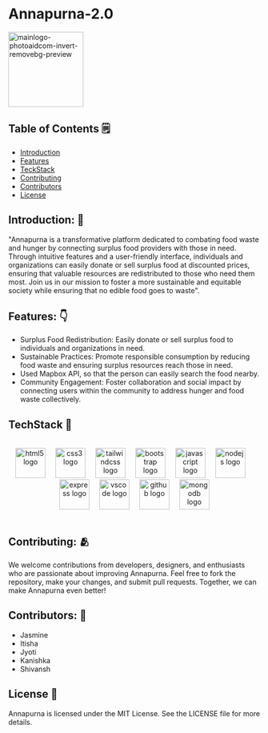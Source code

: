 # Annapurna-2.0

<img src="https://github.com/letscodeshivansh/Annapurna-fullstack-/assets/125864444/87a854b0-8616-4ecd-9136-7a6f42ff3208" alt="mainlogo-photoaidcom-invert-removebg-preview" width="150"/>


## Table of Contents 🗒️

- [Introduction](#introduction)
- [Features](#features)
- [TeckStack](#techstack)
- [Contributing](#contributing)
- [Contributors](#contributors)
- [License](#license)

## Introduction: 🤞

"Annapurna is a transformative platform dedicated to combating food waste and hunger by connecting surplus food providers with those in need. Through intuitive features and a user-friendly interface, individuals and organizations can easily donate or sell surplus food at discounted prices, ensuring that valuable resources are redistributed to those who need them most. Join us in our mission to foster a more sustainable and equitable society while ensuring that no edible food goes to waste".
<br>

## Features: 👇

- Surplus Food Redistribution: Easily donate or sell surplus food to individuals and organizations in need.
- Sustainable Practices: Promote responsible consumption by reducing food waste and ensuring surplus resources reach those in need.
- Used Mapbox API, so that the person can easily search the food nearby.
- Community Engagement: Foster collaboration and social impact by connecting users within the community to address hunger and food waste collectively.

## TechStack 🤖
<br>
<div align="center">
  <img src="https://cdn.jsdelivr.net/gh/devicons/devicon/icons/html5/html5-original.svg" height="60" alt="html5 logo"  />
  <img width="12" />
  <img src="https://cdn.jsdelivr.net/gh/devicons/devicon/icons/css3/css3-original.svg" height="60" alt="css3 logo"  />
  <img width="12" />
  <img src="https://cdn.jsdelivr.net/gh/devicons/devicon/icons/tailwindcss/tailwindcss-original-wordmark.svg" height="60" alt="tailwindcss logo"  />
  <img width="12" />
  <img src="https://cdn.jsdelivr.net/gh/devicons/devicon/icons/bootstrap/bootstrap-original.svg" height="60" alt="bootstrap logo"  />
  <img width="12" />
  <img src="https://cdn.jsdelivr.net/gh/devicons/devicon/icons/javascript/javascript-original.svg" height="60" alt="javascript logo"  />
  <img width="12" />
  <img src="https://cdn.jsdelivr.net/gh/devicons/devicon/icons/nodejs/nodejs-original.svg" height="60" alt="nodejs logo"  />
  <img width="12" />
  <img src="https://cdn.jsdelivr.net/gh/devicons/devicon/icons/express/express-original.svg" height="60" alt="express logo"  />
  <img width="12" />
  <img src="https://cdn.jsdelivr.net/gh/devicons/devicon/icons/vscode/vscode-original.svg" height="60" alt="vscode logo"  />
  <img width="12" />
  <img src="https://cdn.jsdelivr.net/gh/devicons/devicon/icons/github/github-original.svg" height="60" alt="github logo"  />
  <img width="12" />
  <img src="https://cdn.jsdelivr.net/gh/devicons/devicon/icons/mongodb/mongodb-original.svg" height="60" alt="mongodb logo"  />
</div>

<br>

## Contributing: 🫂

We welcome contributions from developers, designers, and enthusiasts who are passionate about improving Annapurna. Feel free to fork the repository, make your changes, and submit pull requests. Together, we can make Annapurna even better!


## Contributors: 🤝

- Jasmine
- Itisha
- Jyoti
- Kanishka
- Shivansh 

## License 👮

Annapurna is licensed under the MIT License. See the LICENSE file for more details.
